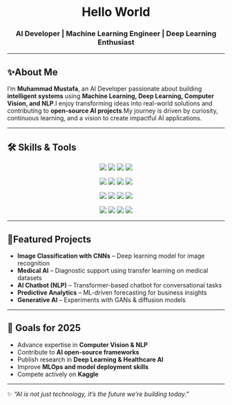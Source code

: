 <h1 align="center">Hello World</h1>  

<h3 align="center">AI Developer | Machine Learning Engineer | Deep Learning Enthusiast</h3>  

---


## ✨About Me  

I’m **Muhammad Mustafa**, an AI Developer passionate about building **intelligent systems** using  **Machine Learning, Deep Learning, Computer Vision, and NLP**.I enjoy transforming ideas into real-world solutions and contributing to **open-source AI projects**.My journey is driven by curiosity, continuous learning, and a vision to create impactful AI applications.  

---

## 🛠️ Skills & Tools  

<p align="center">
  <img src="https://img.shields.io/badge/Python-3776AB?style=for-the-badge&logo=python&logoColor=white"/>
  <img src="https://img.shields.io/badge/C++-00599C?style=for-the-badge&logo=cplusplus&logoColor=white"/>
  <img src="https://img.shields.io/badge/R-276DC3?style=for-the-badge&logo=r&logoColor=white"/>
  <img src="https://img.shields.io/badge/SQL-4479A1?style=for-the-badge&logo=postgresql&logoColor=white"/>
</p>

<p align="center">
  <img src="https://img.shields.io/badge/TensorFlow-FF6F00?style=for-the-badge&logo=tensorflow&logoColor=white"/>
  <img src="https://img.shields.io/badge/PyTorch-EE4C2C?style=for-the-badge&logo=pytorch&logoColor=white"/>
  <img src="https://img.shields.io/badge/Keras-D00000?style=for-the-badge&logo=keras&logoColor=white"/>
  <img src="https://img.shields.io/badge/scikit--learn-F7931E?style=for-the-badge&logo=scikit-learn&logoColor=white"/>
</p>

<p align="center">
  <img src="https://img.shields.io/badge/Pandas-150458?style=for-the-badge&logo=pandas&logoColor=white"/>
  <img src="https://img.shields.io/badge/Numpy-013243?style=for-the-badge&logo=numpy&logoColor=white"/>
  <img src="https://img.shields.io/badge/Matplotlib-11557c?style=for-the-badge&logo=plotly&logoColor=white"/>
  <img src="https://img.shields.io/badge/Seaborn-9cf?style=for-the-badge&logoColor=white"/>
</p>

<p align="center">
  <img src="https://img.shields.io/badge/AWS-232F3E?style=for-the-badge&logo=amazon-aws&logoColor=white"/>
  <img src="https://img.shields.io/badge/GCP-4285F4?style=for-the-badge&logo=googlecloud&logoColor=white"/>
  <img src="https://img.shields.io/badge/Azure-0078D4?style=for-the-badge&logo=microsoftazure&logoColor=white"/>
  <img src="https://img.shields.io/badge/Docker-2496ED?style=for-the-badge&logo=docker&logoColor=white"/>
</p>

---

## 📂Featured Projects  

- **Image Classification with CNNs** – Deep learning model for image recognition  
- **Medical AI** – Diagnostic support using transfer learning on medical datasets  
- **AI Chatbot (NLP)** – Transformer-based chatbot for conversational tasks  
- **Predictive Analytics** – ML-driven forecasting for business insights  
- **Generative AI** – Experiments with GANs & diffusion models  

---

## 🎯 Goals for 2025  

- Advance expertise in **Computer Vision & NLP**  
- Contribute to **AI open-source frameworks**  
- Publish research in **Deep Learning & Healthcare AI**  
- Improve **MLOps and model deployment skills**  
- Compete actively on **Kaggle**  

---


✨ *“AI is not just technology, it’s the future we’re building today.”*  



